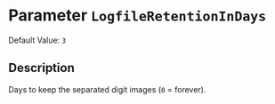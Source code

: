 # Parameter `LogfileRetentionInDays`
Default Value: `3`

## Description
Days to keep the separated digit images (`0` = forever).


